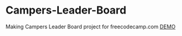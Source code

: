 # Campers-Leader-Board
Making Campers Leader Board project for freecodecamp.com
[DEMO](https://immense-ravine-64536.herokuapp.com/)